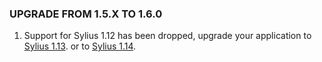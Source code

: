 ### UPGRADE FROM 1.5.X TO 1.6.0

1. Support for Sylius 1.12 has been dropped, upgrade your application to [Sylius 1.13](https://github.com/Sylius/Sylius/blob/1.13/UPGRADE-1.13.md).
   or to [Sylius 1.14](https://github.com/Sylius/Sylius/blob/1.14/UPGRADE-1.14.md).

